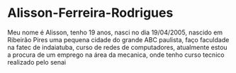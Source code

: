# Alisson-Ferreira-Rodrigues
Meu nome é Alisson, tenho 19 anos, nasci no dia 19/04/2005, nascido em Ribeirão Pires uma pequena cidade do grande ABC paulista, faço faculdade na fatec de indaiatuba, curso de redes de computadores, atualmente estou a procura de um emprego na área da mecanica, onde tenho curso tecnico realizado pelo senai 
